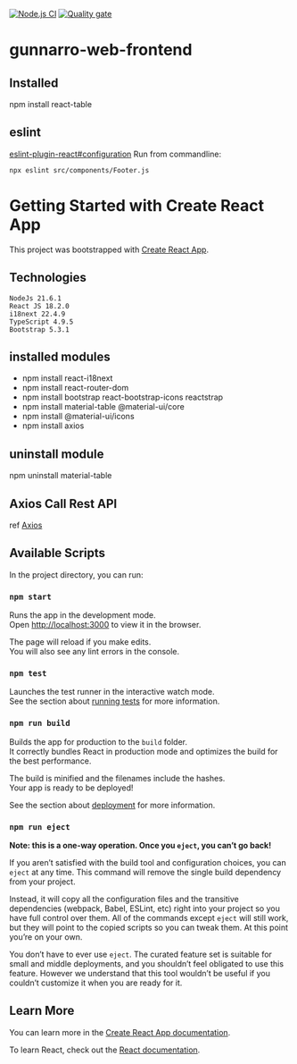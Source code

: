 [![Node.js CI](https://github.com/gunnarro/gunnarro-web-frontend/actions/workflows/node.js.yml/badge.svg)](https://github.com/gunnarro/gunnarro-web-frontend/actions/workflows/node.js.yml)
[![Quality gate](https://sonarcloud.io/api/project_badges/quality_gate?project=gunnarro_gunnarro-web-frontend)](https://sonarcloud.io/summary/new_code?id=gunnarro_gunnarro-web-frontend)

# gunnarro-web-frontend
## Installed
npm install react-table

## eslint

[eslint-plugin-react#configuration](https://github.com/jsx-eslint/eslint-plugin-react#configuration)
Run from commandline:
```
npx eslint src/components/Footer.js
```

# Getting Started with Create React App

This project was bootstrapped with [Create React App](https://github.com/facebook/create-react-app).


## Technologies
    NodeJs 21.6.1
    React JS 18.2.0
    i18next 22.4.9
    TypeScript 4.9.5
    Bootstrap 5.3.1

## installed modules
- npm install react-i18next
- npm install react-router-dom
- npm install bootstrap react-bootstrap-icons reactstrap
- npm install material-table @material-ui/core
- npm install @material-ui/icons
- npm install axios

## uninstall module
npm uninstall material-table


## Axios Call Rest API
ref [Axios](https://www.npmjs.com/package/axios)


## Available Scripts

In the project directory, you can run:

### `npm start`

Runs the app in the development mode.\
Open [http://localhost:3000](http://localhost:3000) to view it in the browser.

The page will reload if you make edits.\
You will also see any lint errors in the console.

### `npm test`

Launches the test runner in the interactive watch mode.\
See the section about [running tests](https://facebook.github.io/create-react-app/docs/running-tests) for more information.

### `npm run build`

Builds the app for production to the `build` folder.\
It correctly bundles React in production mode and optimizes the build for the best performance.

The build is minified and the filenames include the hashes.\
Your app is ready to be deployed!

See the section about [deployment](https://facebook.github.io/create-react-app/docs/deployment) for more information.

### `npm run eject`

**Note: this is a one-way operation. Once you `eject`, you can’t go back!**

If you aren’t satisfied with the build tool and configuration choices, you can `eject` at any time. This command will remove the single build dependency from your project.

Instead, it will copy all the configuration files and the transitive dependencies (webpack, Babel, ESLint, etc) right into your project so you have full control over them. All of the commands except `eject` will still work, but they will point to the copied scripts so you can tweak them. At this point you’re on your own.

You don’t have to ever use `eject`. The curated feature set is suitable for small and middle deployments, and you shouldn’t feel obligated to use this feature. However we understand that this tool wouldn’t be useful if you couldn’t customize it when you are ready for it.

## Learn More

You can learn more in the [Create React App documentation](https://facebook.github.io/create-react-app/docs/getting-started).

To learn React, check out the [React documentation](https://reactjs.org/).
